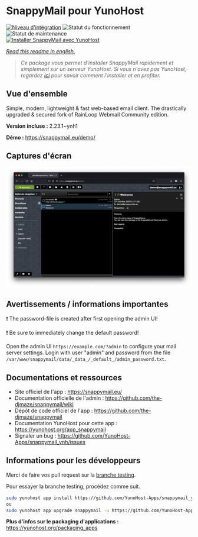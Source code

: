 <!--
N.B.: This README was automatically generated by https://github.com/YunoHost/apps/tree/master/tools/README-generator
It shall NOT be edited by hand.
-->

# SnappyMail pour YunoHost

[![Niveau d'intégration](https://dash.yunohost.org/integration/snappymail.svg)](https://dash.yunohost.org/appci/app/snappymail) ![Statut du fonctionnement](https://ci-apps.yunohost.org/ci/badges/snappymail.status.svg) ![Statut de maintenance](https://ci-apps.yunohost.org/ci/badges/snappymail.maintain.svg)  
[![Installer SnappyMail avec YunoHost](https://install-app.yunohost.org/install-with-yunohost.svg)](https://install-app.yunohost.org/?app=snappymail)

*[Read this readme in english.](./README.md)*

> *Ce package vous permet d'installer SnappyMail rapidement et simplement sur un serveur YunoHost.
Si vous n'avez pas YunoHost, regardez [ici](https://yunohost.org/#/install) pour savoir comment l'installer et en profiter.*

## Vue d'ensemble

Simple, modern, lightweight & fast web-based email client. The drastically upgraded & secured fork of RainLoop Webmail Community edition.


**Version incluse :** 2.23.1~ynh1

**Démo :** https://snappymail.eu/demo/

## Captures d'écran

![Capture d'écran de SnappyMail](./doc/screenshots/screenshot.png)

## Avertissements / informations importantes

:heavy_exclamation_mark: The password-file is created after first opening the admin UI!

:heavy_exclamation_mark: Be sure to immediately change the default password!

Open the admin UI `https://example.com/?admin` to configure your mail server settings. Login with user "admin" and password from the file `/var/www/snappymail/data/_data_/_default_/admin_password.txt`.

## Documentations et ressources

* Site officiel de l'app : <https://snappymail.eu/>
* Documentation officielle de l'admin : <https://github.com/the-djmaze/snappymail/wiki>
* Dépôt de code officiel de l'app : <https://github.com/the-djmaze/snappymail>
* Documentation YunoHost pour cette app : <https://yunohost.org/app_snappymail>
* Signaler un bug : <https://github.com/YunoHost-Apps/snappymail_ynh/issues>

## Informations pour les développeurs

Merci de faire vos pull request sur la [branche testing](https://github.com/YunoHost-Apps/snappymail_ynh/tree/testing).

Pour essayer la branche testing, procédez comme suit.

``` bash
sudo yunohost app install https://github.com/YunoHost-Apps/snappymail_ynh/tree/testing --debug
ou
sudo yunohost app upgrade snappymail -u https://github.com/YunoHost-Apps/snappymail_ynh/tree/testing --debug
```

**Plus d'infos sur le packaging d'applications :** <https://yunohost.org/packaging_apps>

